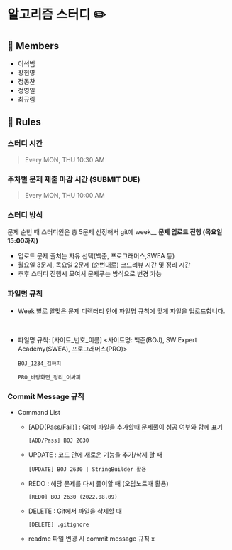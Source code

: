 # 알고리즘 스터디 ✏️
## 👥 Members
- 이석범
- 장현영
- 정동찬
- 정영일
- 최규림



## 👋 Rules 
### 스터디 시간 
> Every MON, THU 10:30 AM

### 주차별 문제 제출 마감 시간 (SUBMIT DUE)
> Every MON, THU 10:00 AM

### 스터디 방식

문제 순번 때 스터디원은 총 5문제 선정해서 git에 week__ **문제 업로드 진행 (목요일 15:00까지)**

- 업로드 문제 출처는 자유 선택(백준, 프로그래머스,SWEA 등)
- 월요일 3문제, 목요일 2문제 (순번대로) 코드리뷰 시간 및 정리 시간
- 추후 스터디 진행시 모여서 문제푸는 방식으로 변경 가능
    
### 파일명 규칙
- Week 별로 알맞은 문제 디렉터리 안에 파일명 규칙에 맞게 파일을 업로드합니다.
<br>

- 파일명 규칙: [사이트_번호_이름] <사이트명: 백준(BOJ), SW Expert Academy(SWEA), 프로그래머스(PRO)>


    ```
    BOJ_1234_김싸피
    ```
    ```
    PRO_바탕화면_정리_이싸피
    ```

### Commit Message 규칙

- Command List
  - [ADD(Pass/Fail)] : Git에 파일을 추가할때 문제풀이 성공 여부와 함께 표기
  

      ```
      [ADD/Pass] BOJ 2630
      ```
  - UPDATE : 코드 안에 새로운 기능을 추가/삭제 할 때
  

      ```
      [UPDATE] BOJ 2630 | StringBuilder 활용
      ```
  - REDO : 해당 문제를 다시 풀이할 때 (오답노트때 활용)
  

      ```
      [REDO] BOJ 2630 (2022.08.09)
      ```

  - DELETE : Git에서 파일을 삭제할 때
  

      ```
      [DELETE] .gitignore
      ```
  - readme 파일 변경 시 commit message 규칙 x

